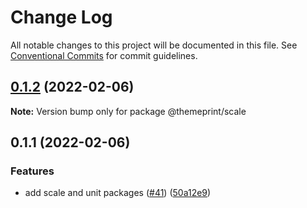 # Change Log

All notable changes to this project will be documented in this file.
See [Conventional Commits](https://conventionalcommits.org) for commit guidelines.

## [0.1.2](https://github.com/themeprint/themeprint/compare/@themeprint/scale@0.1.1...@themeprint/scale@0.1.2) (2022-02-06)

**Note:** Version bump only for package @themeprint/scale





## 0.1.1 (2022-02-06)


### Features

* add scale and unit packages ([#41](https://github.com/themeprint/themeprint/issues/41)) ([50a12e9](https://github.com/themeprint/themeprint/commit/50a12e98027aef1a42b0c9370bc0a95586e18d80))
